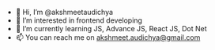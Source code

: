- 👋 Hi, I’m @akshmeetaudichya
- 👀 I’m interested in frontend developing
- 🌱 I’m currently learning JS, Advance JS, React JS, Dot Net
- 📫 You can reach me on akshmeet.audichya@gmail.com

<!---
akshmeetaudichya/akshmeetaudichya is a ✨ special ✨ repository because its `README.md` (this file) appears on your GitHub profile.
You can click the Preview link to take a look at your changes.
--->
